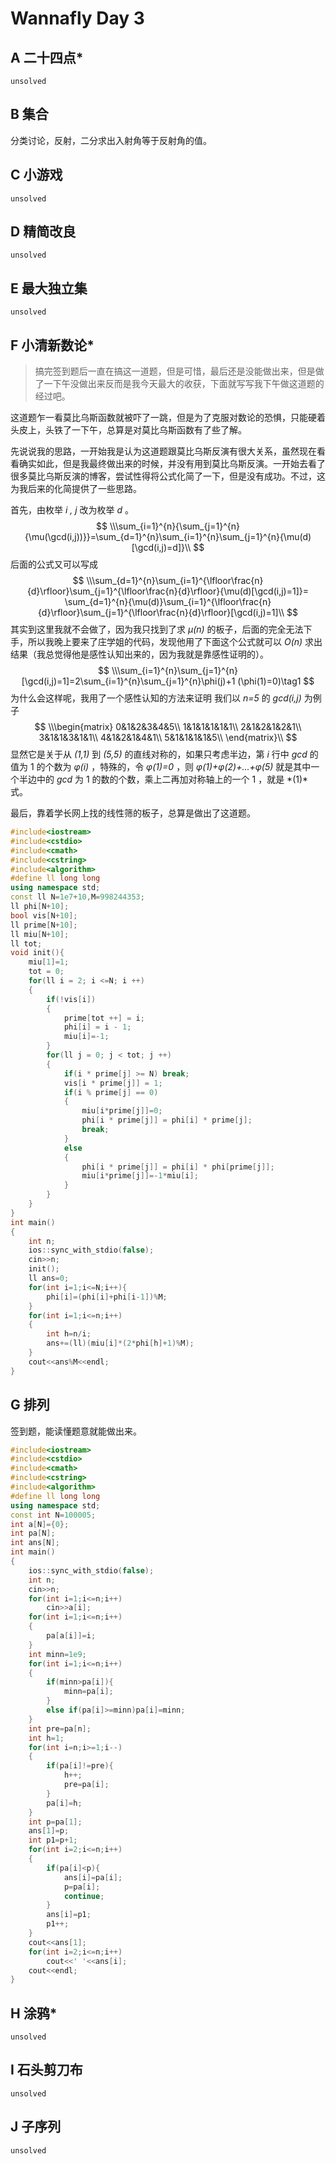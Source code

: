 # Wannafly Day 3


## A 二十四点*

    unsolved

## B 集合

分类讨论，反射，二分求出入射角等于反射角的值。

## C 小游戏

    unsolved

## D 精简改良

    unsolved

## E 最大独立集

    unsolved

## F 小清新数论*

>搞完签到题后一直在搞这一道题，但是可惜，最后还是没能做出来，但是做了一下午没做出来反而是我今天最大的收获，下面就写写我下午做这道题的经过吧。

这道题乍一看莫比乌斯函数就被吓了一跳，但是为了克服对数论的恐惧，只能硬着头皮上，头铁了一下午，总算是对莫比乌斯函数有了些了解。

先说说我的思路，一开始我是认为这道题跟莫比乌斯反演有很大关系，虽然现在看看确实如此，但是我最终做出来的时候，并没有用到莫比乌斯反演。一开始去看了很多莫比乌斯反演的博客，尝试性得将公式化简了一下，但是没有成功。不过，这为我后来的化简提供了一些思路。

首先，由枚举 *i , j* 改为枚举 *d* 。
$$
    \\\sum_{i=1}^{n}{\sum_{j=1}^{n}{\mu(\gcd(i,j))}}=\sum_{d=1}^{n}\sum_{i=1}^{n}\sum_{j=1}^{n}{\mu(d)[\gcd(i,j)=d]}\\
$$
后面的公式又可以写成
$$
\\\sum_{d=1}^{n}\sum_{i=1}^{\lfloor\frac{n}{d}\rfloor}\sum_{j=1}^{\lfloor\frac{n}{d}\rfloor}{\mu(d)[\gcd(i,j)=1]}=
\sum_{d=1}^{n}{\mu(d)}\sum_{i=1}^{\lfloor\frac{n}{d}\rfloor}\sum_{j=1}^{\lfloor\frac{n}{d}\rfloor}[\gcd(i,j)=1]\\
$$
其实到这里我就不会做了，因为我只找到了求 *μ(n)* 的板子，后面的完全无法下手，所以我晚上要来了庄学姐的代码，发现他用了下面这个公式就可以 *O(n)* 求出结果（我总觉得他是感性认知出来的，因为我就是靠感性证明的）。
$$
\\\sum_{i=1}^{n}\sum_{j=1}^{n}[\gcd(i,j)=1]=2\sum_{i=1}^{n}\sum_{j=1}^{n}\phi(j)+1  (\phi(1)=0)\tag1 
$$
为什么会这样呢，我用了一个感性认知的方法来证明
我们以 *n=5* 的 *gcd(i,j)* 为例子
$$
\\\begin{matrix}
0&1&2&3&4&5\\
1&1&1&1&1&1\\
2&1&2&1&2&1\\
3&1&1&3&1&1\\
4&1&2&1&4&1\\
5&1&1&1&1&5\\
\end{matrix}\\
$$
显然它是关于从 *(1,1)* 到 *(5,5)* 的直线对称的，如果只考虑半边，第 *i* 行中 *gcd* 的值为 1 的个数为 *φ(i)* ，特殊的，令 *φ(1)=0* ，则 *φ(1)+φ(2)+...+φ(5)* 就是其中一个半边中的 *gcd* 为 1 的数的个数，乘上二再加对称轴上的一个 1 ，就是 *(1)*式。

最后，靠着学长网上找的线性筛的板子，总算是做出了这道题。
```c++
#include<iostream>
#include<cstdio>
#include<cmath>
#include<cstring>
#include<algorithm>
#define ll long long
using namespace std;
const ll N=1e7+10,M=998244353;
ll phi[N+10];
bool vis[N+10];
ll prime[N+10];
ll miu[N+10];
ll tot;
void init(){
    miu[1]=1;
    tot = 0;
    for(ll i = 2; i <=N; i ++)
    {
        if(!vis[i])
        {
            prime[tot ++] = i;
            phi[i] = i - 1;
            miu[i]=-1;
        }
        for(ll j = 0; j < tot; j ++)
        {
            if(i * prime[j] >= N) break;
            vis[i * prime[j]] = 1;
            if(i % prime[j] == 0)
            {
                miu[i*prime[j]]=0;
                phi[i * prime[j]] = phi[i] * prime[j];
                break;
            }
            else
            {
                phi[i * prime[j]] = phi[i] * phi[prime[j]];
                miu[i*prime[j]]=-1*miu[i];
            }
        }
    }
}
int main()
{
    int n;
    ios::sync_with_stdio(false);
    cin>>n;
    init();
    ll ans=0;
    for(int i=1;i<=N;i++){
        phi[i]=(phi[i]+phi[i-1])%M;
    }
    for(int i=1;i<=n;i++)
    {
        int h=n/i;
        ans+=(ll)(miu[i]*(2*phi[h]+1)%M);
    }
    cout<<ans%M<<endl;
}
```
## G 排列

签到题，能读懂题意就能做出来。
```c++
#include<iostream>
#include<cstdio>
#include<cmath>
#include<cstring>
#include<algorithm>
#define ll long long
using namespace std;
const int N=100005;
int a[N]={0};
int pa[N];
int ans[N];
int main()
{
    ios::sync_with_stdio(false);
    int n;
    cin>>n;
    for(int i=1;i<=n;i++)
        cin>>a[i];
    for(int i=1;i<=n;i++)
    {
        pa[a[i]]=i;
    }
    int minn=1e9;
    for(int i=1;i<=n;i++)
    {
        if(minn>pa[i]){
            minn=pa[i];
        }
        else if(pa[i]>=minn)pa[i]=minn;
    }
    int pre=pa[n];
    int h=1;
    for(int i=n;i>=1;i--)
    {
        if(pa[i]!=pre){
            h++;
            pre=pa[i];
        }
        pa[i]=h;
    }
    int p=pa[1];
    ans[1]=p;
    int p1=p+1;
    for(int i=2;i<=n;i++)
    {
        if(pa[i]<p){
            ans[i]=pa[i];
            p=pa[i];
            continue;
        }
        ans[i]=p1;
        p1++;
    }
    cout<<ans[1];
    for(int i=2;i<=n;i++)
        cout<<' '<<ans[i];
    cout<<endl;
}
```

## H 涂鸦*

    unsolved

## I 石头剪刀布

    unsolved

## J 子序列

    unsolved






